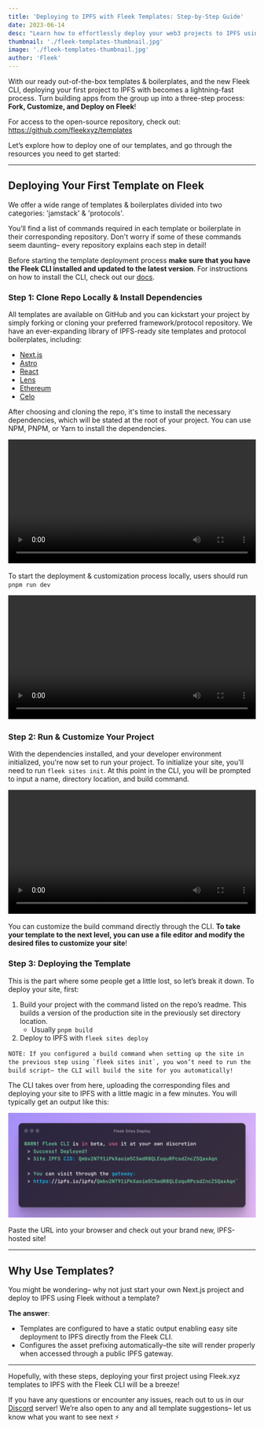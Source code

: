 ```yaml
---
title: 'Deploying to IPFS with Fleek Templates: Step-by-Step Guide'
date: 2023-06-14
desc: "Learn how to effortlessly deploy your web3 projects to IPFS using Fleek's ready-to-use templates and boilerplates. Follow our step-by-step guide."
thumbnail: './fleek-templates-thumbnail.jpg'
image: './fleek-templates-thumbnail.jpg'
author: 'Fleek'
---
```


With our ready out-of-the-box templates & boilerplates, and the new Fleek CLI, deploying your first project to IPFS with becomes a lightning-fast process. Turn building apps from the group up into a three-step process: **Fork, Customize, and Deploy on Fleek**!

For access to the open-source repository, check out: https://github.com/fleekxyz/templates

Let’s explore how to deploy one of our templates, and go through the resources you need to get started:

---

## Deploying Your First Template on Fleek

We offer a wide range of templates & boilerplates divided into two categories: 'jamstack' & 'protocols'.

You’ll find a list of commands required in each template or boilerplate in their corresponding repository. Don't worry if some of these commands seem daunting– every repository explains each step in detail!

Before starting the template deployment process **make sure that you have the Fleek CLI installed and updated to the latest version**. For instructions on how to install the CLI, check out our [docs](https://docs.fleek.xyz/docs/CLI/).

### Step 1: Clone Repo Locally & Install Dependencies

All templates are available on GitHub and you can kickstart your project by simply forking or cloning your preferred framework/protocol repository. We have an ever-expanding library of IPFS-ready site templates and protocol boilerplates, including:

- [Next.js](https://github.com/fleekxyz/nextjs-template)
- [Astro](https://github.com/fleekxyz/astro-template)
- [React](https://github.com/fleekxyz/react-template)
- [Lens](https://github.com/fleekxyz/lens-template)
- [Ethereum](https://github.com/fleekxyz/ethereum-boilerplate)
- [Celo](https://github.com/fleekxyz/celo-starter-kit)

After choosing and cloning the repo, it's time to install the necessary dependencies, which will be stated at the root of your project. You can use NPM, PNPM, or Yarn to install the dependencies.

<video width="100%" height="auto" autoplay loop>
 <source src="./STEP1.mp4" type="video/mp4">
 Your browser does not support the video tag.
</video>

To start the deployment & customization process locally, users should run `pnpm run dev`

<video width="100%" height="auto" autoplay loop>
 <source src="./STEP3.mp4" type="video/mp4">
 Your browser does not support the video tag.
</video>

### Step 2: Run & Customize Your Project

With the dependencies installed, and your developer environment initialized, you're now set to run your project. To initialize your site, you'll need to run `fleek sites init`. At this point in the CLI, you will be prompted to input a name, directory location, and build command.

<video width="100%" height="auto" autoplay loop>
 <source src="./STEP2.mp4" type="video/mp4">
 Your browser does not support the video tag.
</video>

You can customize the build command directly through the CLI. **To take your template to the next level, you can use a file editor and modify the desired files to customize your site**!

### Step 3: Deploying the Template

This is the part where some people get a little lost, so let’s break it down. To deploy your site, first:

1. Build your project with the command listed on the repo’s readme. This builds a version of the production site in the previously set directory location.
   - Usually `pnpm build`
2. Deploy to IPFS with `fleek sites deploy`

``NOTE: If you configured a build command when setting up the site in the previous step using `fleek sites init`, you won’t need to run the build script– the CLI will build the site for you automatically!``

The CLI takes over from here, uploading the corresponding files and deploying your site to IPFS with a little magic in a few minutes. You will typically get an output like this:

![](./templates-deploy.png)

Paste the URL into your browser and check out your brand new, IPFS-hosted site!

---

## Why Use Templates?

You might be wondering– why not just start your own Next.js project and deploy to IPFS using Fleek without a template?

**The answer**:

- Templates are configured to have a static output enabling easy site deployment to IPFS directly from the Fleek CLI.
- Configures the asset prefixing automatically–the site will render properly when accessed through a public IPFS gateway.

---

Hopefully, with these steps, deploying your first project using Fleek.xyz templates to IPFS with the Fleek CLI will be a breeze!

If you have any questions or encounter any issues, reach out to us in our [Discord](https://discord.gg/fleek) server! We’re also open to any and all template suggestions– let us know what you want to see next ⚡
